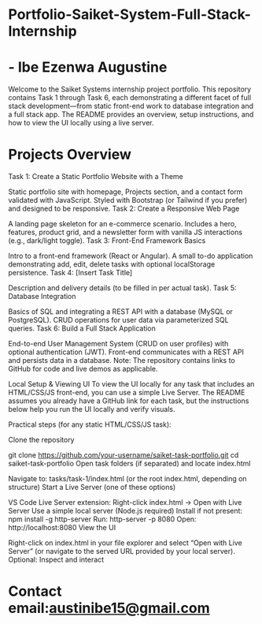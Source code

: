 # Portfolio-Saiket-System-Full-Stack-Internship

#  - Ibe Ezenwa Augustine

Welcome to the Saiket Systems internship project portfolio. This repository contains Task 1 through Task 6, each demonstrating a different facet of full stack development—from static front-end work to database integration and a full stack app. The README provides an overview, setup instructions, and how to view the UI locally using a live server.

# Projects Overview
Task 1: Create a Static Portfolio Website with a Theme

Static portfolio site with homepage, Projects section, and a contact form validated with JavaScript.
Styled with Bootstrap (or Tailwind if you prefer) and designed to be responsive.
Task 2: Create a Responsive Web Page

A landing page skeleton for an e-commerce scenario.
Includes a hero, features, product grid, and a newsletter form with vanilla JS interactions (e.g., dark/light toggle).
Task 3: Front-End Framework Basics

Intro to a front-end framework (React or Angular).
A small to-do application demonstrating add, edit, delete tasks with optional localStorage persistence.
Task 4: [Insert Task Title]

Description and delivery details (to be filled in per actual task).
Task 5: Database Integration

Basics of SQL and integrating a REST API with a database (MySQL or PostgreSQL).
CRUD operations for user data via parameterized SQL queries.
Task 6: Build a Full Stack Application

End-to-end User Management System (CRUD on user profiles) with optional authentication (JWT).
Front-end communicates with a REST API and persists data in a database.
Note: The repository contains links to GitHub for code and live demos as applicable.

Local Setup & Viewing UI
To view the UI locally for any task that includes an HTML/CSS/JS front-end, you can use a simple Live Server. The README assumes you already have a GitHub link for each task, but the instructions below help you run the UI locally and verify visuals.

Practical steps (for any static HTML/CSS/JS task):

Clone the repository

git clone https://github.com/your-username/saiket-task-portfolio.git
cd saiket-task-portfolio
Open task folders (if separated) and locate index.html

Navigate to: tasks/task-1/index.html (or the root index.html, depending on structure)
Start a Live Server (one of these options)

VS Code Live Server extension: Right-click index.html → Open with Live Server
Use a simple local server (Node.js required)
Install if not present: npm install -g http-server
Run: http-server -p 8080
Open: http://localhost:8080
View the UI

Right-click on index.html in your file explorer and select “Open with Live Server” (or navigate to the served URL provided by your local server).
Optional: Inspect and interact

# Contact email:austinibe15@gmail.com
